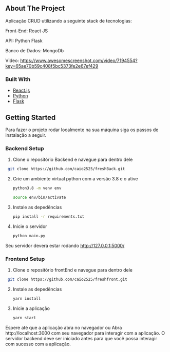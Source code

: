 ## About The Project
Aplicação CRUD utilizando a seguinte stack de tecnologias:

Front-End: React JS

API: Python Flask

Banco de Dados: MongoDb

Video: https://www.awesomescreenshot.com/video/7194554?key=65ae70b59c408f5bc5373fe2e67ef429

### Built With

* [React.js](https://pt-br.reactjs.org/)
* [Python](https://www.python.org/)
* [Flask](https://flask.palletsprojects.com/)

## Getting Started
Para fazer o projeto rodar localmente na sua máquina siga os passos de instalação a seguir.  

### Backend Setup

1. Clone o repositório Backend e navegue para dentro dele
  ```sh
   git clone https://github.com/caio2525/freshBack.git
   ```
   
2. Crie um ambiente virtual python com a versão 3.8 e o ative
   ```sh
   python3.8 -m venv env
   ```

   ```sh
   source env/bin/activate
   ```

3. Instale as depedências
    ```sh
   pip install -r requirements.txt
   ```
   
4. Inicie o servidor
   ```sh
   python main.py
   ```
Seu servidor deverá estar rodando http://127.0.0.1:5000/

### Frontend Setup
1. Clone o repositório frontEnd e navegue para dentro dele
  ```sh
   git clone https://github.com/caio2525/freshfront.git
   ```

2. Instale as depedências
   ```sh
   yarn install
   ```

3. Inicie a aplicação
    ```sh
   yarn start
   ```

Espere até que a aplicação abra no navegador ou Abra http://localhost:3000 com seu navegador para interagir com a aplicação.
O servidor backend deve ser iniciado antes para que você possa interagir com sucesso com a aplicação.
